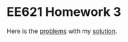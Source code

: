 # EE621 Homework 3
Here is the [problems](EE621-HW3-problems.pdf) with my [solution](EE621-HW3-solution.pdf).
